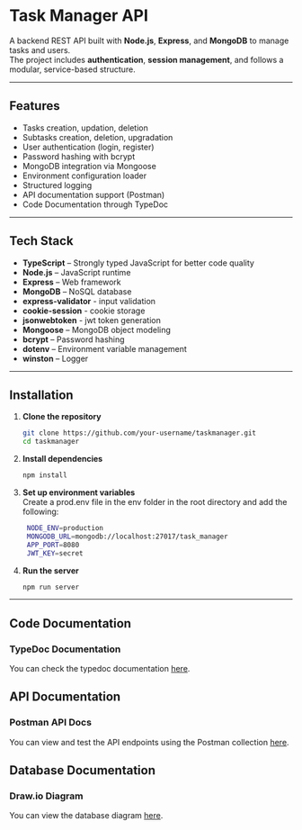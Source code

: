 # Task Manager API

A backend REST API built with **Node.js**, **Express**, and **MongoDB** to manage tasks and users.  
The project includes **authentication**, **session management**, and follows a modular, service-based structure.

---

## Features

- Tasks creation, updation, deletion
- Subtasks creation, deletion, upgradation
- User authentication (login, register)
- Password hashing with bcrypt
- MongoDB integration via Mongoose
- Environment configuration loader
- Structured logging
- API documentation support (Postman)
- Code Documentation through TypeDoc

---

## Tech Stack

- **TypeScript** – Strongly typed JavaScript for better code quality
- **Node.js** – JavaScript runtime
- **Express** – Web framework
- **MongoDB** – NoSQL database
- **express-validator** - input validation
- **cookie-session** - cookie storage
- **jsonwebtoken** - jwt token generation
- **Mongoose** – MongoDB object modeling
- **bcrypt** – Password hashing
- **dotenv** – Environment variable management
- **winston** – Logger

---
## Installation

1. **Clone the repository**
   ```bash
   git clone https://github.com/your-username/taskmanager.git
   cd taskmanager
   ```
2. **Install dependencies**
   ```bash
   npm install
   ```
3. **Set up environment variables**<br>
   Create a prod.env file in the env folder in the root directory and add the following:
   ```bash
    NODE_ENV=production
    MONGODB_URL=mongodb://localhost:27017/task_manager
    APP_PORT=8080
    JWT_KEY=secret
    ```
4. **Run the server**
   ```bash
   npm run server
   ```
---
## Code Documentation
### TypeDoc Documentation
You can check the typedoc documentation [here](https://shivamk001.github.io/task_manager/index.html).

## API Documentation
### Postman API Docs
You can view and test the API endpoints using the Postman collection [here](https://www.postman.com/shivamk001001/shivamk001/collection/r3sivui/task-manager?action=share&creator=18060545).

## Database Documentation
### Draw.io Diagram
You can view the database diagram [here](https://drive.google.com/file/d/1xMH_3G7nVZ0x7y9Fv4SZsvODlmXH2z3D/view?usp=sharing).

   



